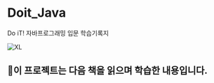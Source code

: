 # Doit_Java
Do iT! 자바프로그래밍 입문 학습기록지

![XL](https://user-images.githubusercontent.com/96978536/236488103-b80f8314-13fd-4136-8dce-c6992c86df11.jpeg)

## 📝이 프로젝트는 다음 책을 읽으며 학습한 내용입니다.
